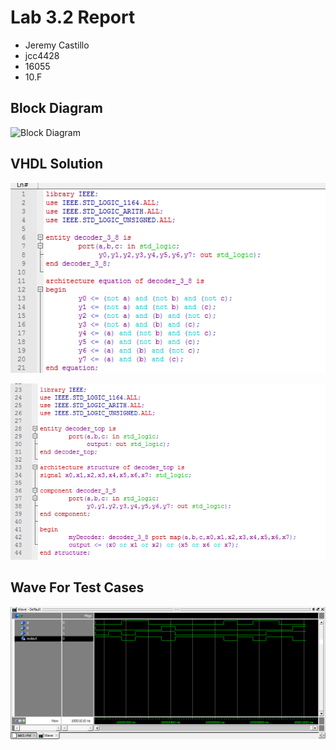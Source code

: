 # Lab 3.2 Report

* Jeremy Castillo
* jcc4428
* 16055
* 10.F

## Block Diagram
![Block Diagram](screenshots/lab3_blockdiagram)

## VHDL Solution 
![1](screenshots/lab3_vhdl_1.png)

![2](screenshots/lab3_vhdl_2.png)

## Wave For Test Cases
![3](screenshots/lab3_wave.png)